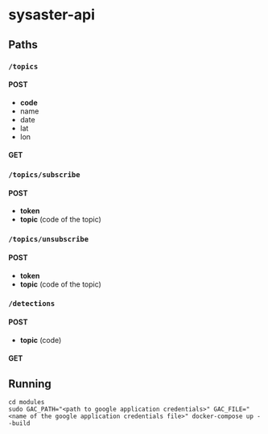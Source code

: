 # sysaster-api

## Paths

### `/topics`
#### POST
- **code**
- name
- date
- lat
- lon

#### GET

### `/topics/subscribe`
#### POST
- **token**
- **topic** (code of the topic)

### `/topics/unsubscribe`
#### POST
- **token**
- **topic** (code of the topic)

### `/detections`
#### POST
- **topic** (code)

#### GET

## Running

```
cd modules
sudo GAC_PATH="<path to google application credentials>" GAC_FILE="<name of the google application credentials file>" docker-compose up --build
```
